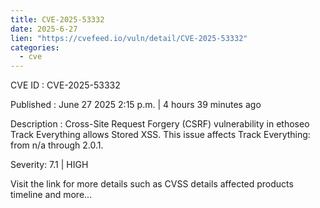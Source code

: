 ```yaml
--- 
title: CVE-2025-53332
date: 2025-6-27
lien: "https://cvefeed.io/vuln/detail/CVE-2025-53332"
categories:
  - cve
---
```


CVE ID : CVE-2025-53332

Published :  June 27
2025
2:15 p.m. | 4 hours
39 minutes ago

Description : Cross-Site Request Forgery (CSRF) vulnerability in ethoseo Track Everything allows Stored XSS. This issue affects Track Everything: from n/a through 2.0.1.

Severity: 7.1 | HIGH

Visit the link for more details
such as CVSS details
affected products
timeline
and more...
